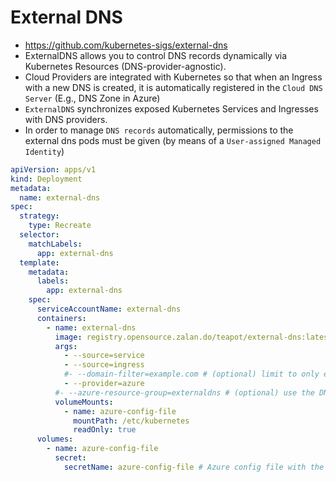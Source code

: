 # External DNS

- <https://github.com/kubernetes-sigs/external-dns>
- ExternalDNS allows you to control DNS records dynamically via Kubernetes Resources (DNS-provider-agnostic).
- Cloud Providers are integrated with Kubernetes so that when an Ingress with a new DNS is created, it is automatically registered in the `Cloud DNS Server` (E.g., DNS Zone in Azure)
- `ExternalDNS` synchronizes exposed Kubernetes Services and Ingresses with DNS providers.
- In order to manage `DNS records` automatically, permissions to the external dns pods must be given (by means of a `User-assigned Managed Identity`)

```yaml
apiVersion: apps/v1
kind: Deployment
metadata:
  name: external-dns
spec:
  strategy:
    type: Recreate
  selector:
    matchLabels:
      app: external-dns
  template:
    metadata:
      labels:
        app: external-dns
    spec:
      serviceAccountName: external-dns
      containers:
        - name: external-dns
          image: registry.opensource.zalan.do/teapot/external-dns:latest
          args:
            - --source=service
            - --source=ingress
            #- --domain-filter=example.com # (optional) limit to only example.com domains; change to match the zone created above.
            - --provider=azure
          #- --azure-resource-group=externaldns # (optional) use the DNS zones from the specific resource group
          volumeMounts:
            - name: azure-config-file
              mountPath: /etc/kubernetes
              readOnly: true
      volumes:
        - name: azure-config-file
          secret:
            secretName: azure-config-file # Azure config file with the service identity
```
